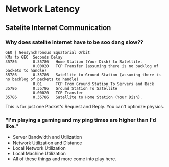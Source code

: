 # Network Latency

## Satelite Internet Communication

### Why does satelite internet have to be soo dang slow??

    GEO | Geosynchronous Equatorial Orbit
    KMs to GEO  Seconds Delay
    35786       0.35786   Home Station (Your Dish) to Satellite.
                0.00020   TCP Transfer (assuming there is no backlog of packets to handle)
    35786       0.35786   Satellite to Ground Station (assuming there is no backlog of packets to handle)
                0.01      TCP From Ground Station To Servers and Back
    35786       0.35786   Ground Station To Satellite
                0.00020   TCP Transfer
    35786       0.35786   Satellite to Home Station (Your Dish).

This is for just one Packet's Request and Reply.
You can't optimize physics.

### "I'm playing a gaming and my ping times are higher than I'd like."

- Server Bandwidth and Utilization
- Network Utilization and Distance
- Local Network Utilization
- Local Machine Utilization
- All of these things and more come into play here.
